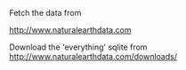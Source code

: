 Fetch the data from 

http://www.naturalearthdata.com

Download the 'everything' sqlite from http://www.naturalearthdata.com/downloads/
